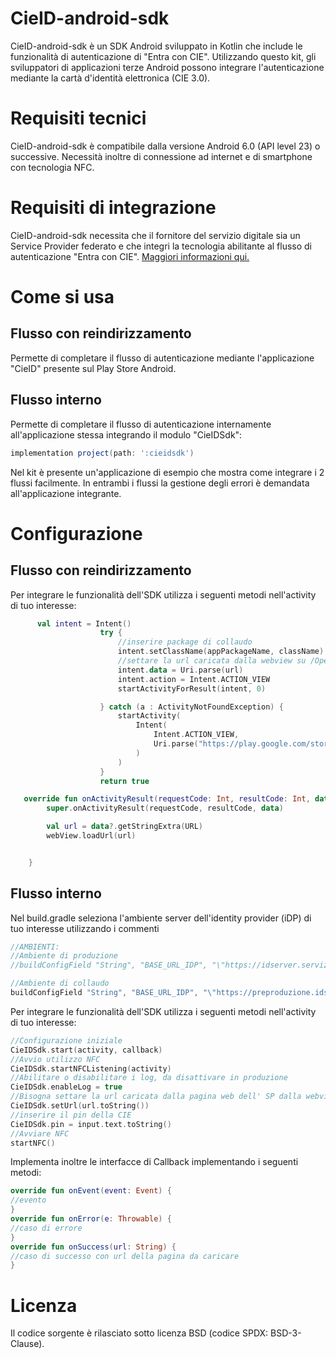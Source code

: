 # CieID-android-sdk

CieID-android-sdk è un SDK Android sviluppato in Kotlin che include le funzionalità di autenticazione di "Entra con CIE". Utilizzando questo kit, gli sviluppatori di applicazioni terze Android possono integrare l'autenticazione mediante la cartà d'identità elettronica (CIE 3.0).

# Requisiti tecnici

CieID-android-sdk è compatibile dalla versione Android 6.0 (API level 23) o successive. Necessità inoltre di connessione ad internet e di smartphone con tecnologia NFC.

# Requisiti di integrazione

CieID-android-sdk necessita che il fornitore del servizio digitale sia un Service Provider federato e che integri la tecnologia abilitante al flusso di autenticazione "Entra con CIE". [Maggiori informazioni qui.](https://www.cartaidentita.interno.gov.it/CIE3.0-ManualeSP.pdf "Manuale SP")

# Come si usa

## Flusso con reindirizzamento
Permette di completare il flusso di autenticazione mediante l'applicazione "CieID" presente sul Play Store Android.

## Flusso interno
Permette di completare il flusso di autenticazione internamente all'applicazione stessa integrando il modulo "CieIDSdk":

```gradle
implementation project(path: ':cieidsdk')
```
Nel kit è presente un'applicazione di esempio che mostra come integrare i 2 flussi facilmente. In entrambi i flussi la gestione degli errori è demandata all'applicazione integrante.

# Configurazione

## Flusso con reindirizzamento
Per integrare le funzionalità dell'SDK utilizza i seguenti metodi nell'activity di tuo interesse:
```kotlin
      val intent = Intent()
                    try {
                        //inserire package di collaudo
                        intent.setClassName(appPackageName, className)
                        //settare la url caricata dalla webview su /OpenApp
                        intent.data = Uri.parse(url)
                        intent.action = Intent.ACTION_VIEW
                        startActivityForResult(intent, 0)

                    } catch (a : ActivityNotFoundException) {
                        startActivity(
                            Intent(
                                Intent.ACTION_VIEW,
                                Uri.parse("https://play.google.com/store/apps/details?id=$appPackageName")
                            )
                        )
                    }
                    return true

   override fun onActivityResult(requestCode: Int, resultCode: Int, data: Intent?) {
        super.onActivityResult(requestCode, resultCode, data)

        val url = data?.getStringExtra(URL)
        webView.loadUrl(url)


    }
```

## Flusso interno
Nel build.gradle seleziona l'ambiente server dell'identity provider (iDP) di tuo interesse utilizzando i commenti
```gradle
//AMBIENTI:
//Ambiente di produzione
//buildConfigField "String", "BASE_URL_IDP", "\"https://idserver.servizicie.interno.gov.it/idp/\""

//Ambiente di collaudo
buildConfigField "String", "BASE_URL_IDP", "\"https://preproduzione.idserver.servizicie.interno.gov.it/idp/\""
```
Per integrare le funzionalità dell'SDK utilizza i seguenti metodi nell'activity di tuo interesse:
```kotlin
//Configurazione iniziale
CieIDSdk.start(activity, callback)
//Avvio utilizzo NFC
CieIDSdk.startNFCListening(activity)
//Abilitare o disabilitare i log, da disattivare in produzione
CieIDSdk.enableLog = true
//Bisogna settare la url caricata dalla pagina web dell' SP dalla webview su /OpenApp
CieIDSdk.setUrl(url.toString())
//inserire il pin della CIE
CieIDSdk.pin = input.text.toString()
//Avviare NFC
startNFC()
```
Implementa inoltre le interfacce di Callback implementando i seguenti metodi:
```kotlin
override fun onEvent(event: Event) {
//evento 
}
override fun onError(e: Throwable) {
//caso di errore
}
override fun onSuccess(url: String) {
//caso di successo con url della pagina da caricare
}
```
# Licenza
Il codice sorgente è rilasciato sotto licenza BSD (codice SPDX: BSD-3-Clause).
